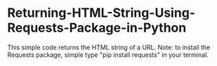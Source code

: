 # Returning-HTML-String-Using-Requests-Package-in-Python
This simple code returns the HTML string of a URL. Note: to install the Requests package, simple type "pip install requests" in your terminal. 
